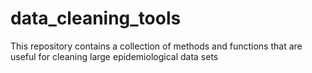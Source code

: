 # data_cleaning_tools
This repository contains a collection of methods and functions that are useful for cleaning large epidemiological data sets
